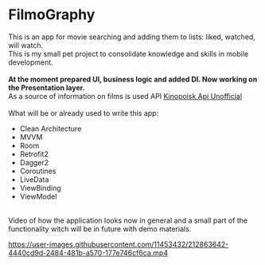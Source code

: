 # FilmoGraphy 
This is an app for movie searching and adding them to lists: liked, watched, will watch.
<br>
This is my small pet project to consolidate knowledge and skills in mobile development.
<br>
<br>
<b>At the moment prepared UI, business logic and added DI. Now working on the Presentation layer.</b>
<br>
As a source of information on films is used API <a href="https://kinopoiskapiunofficial.tech/" target="_blank">Kinopoisk Api Unofficial</a>
<br>
<br>
What will be or already used to write this app:
<ul>
  <li>Clean Architecture
  <li>MVVM
  <li>Room
  <li>Retrofit2
  <li>Dagger2
  <li>Coroutines
  <li>LiveData
  <li>ViewBinding
  <li>ViewModel
</ul>
<br>
Video of how the application looks now in general and a small part of the functionality witch will be in future with demo materials.
<br>

https://user-images.githubusercontent.com/11453432/212863642-4440cd9d-2484-481b-a570-177e746cf6ca.mp4
